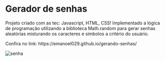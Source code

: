 # Gerador de senhas #

<p>Projeto criado com as tec: Javascript, HTML, CSS! Implementado a lógica de programação utilizando a biblioteca Math.random para gerar senhas aleatórias misturando os caracteres e simbolos a critério do usuário.</p>

<p>Confira no link: https://emanoel029.github.io/gerando-senhas/</p>


![senha](https://github.com/Emanoel029/gerando-senhas/assets/138140487/fc7ea7ce-6ea7-45f8-8b5c-d63e611e1347)

